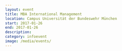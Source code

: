 ```yaml
---
layout: event
title: MBA International Management 
location: Campus Universität der Bundeswehr München
start: 2017-01-26
end: 2017-01-26
description: 
category: infoevent
image: /media/events/
---
```



